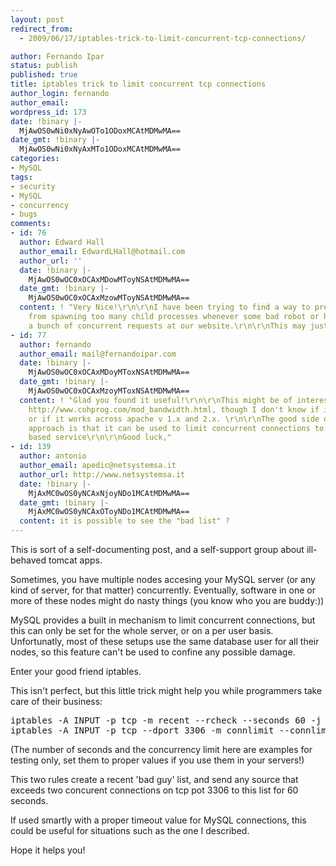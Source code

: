 ```yaml
---
layout: post
redirect_from:
  - 2009/06/17/iptables-trick-to-limit-concurrent-tcp-connections/

author: Fernando Ipar
status: publish
published: true
title: iptables trick to limit concurrent tcp connections
author_login: fernando
author_email: 
wordpress_id: 173
date: !binary |-
  MjAwOS0wNi0xNyAwOTo1ODoxMCAtMDMwMA==
date_gmt: !binary |-
  MjAwOS0wNi0xNyAxMTo1ODoxMCAtMDMwMA==
categories:
- MySQL
tags:
- security
- MySQL
- concurrency
- bugs
comments:
- id: 76
  author: Edward Hall
  author_email: EdwardLHall@hotmail.com
  author_url: ''
  date: !binary |-
    MjAwOS0wOC0xOCAxMDowMToyNSAtMDMwMA==
  date_gmt: !binary |-
    MjAwOS0wOC0xOCAxMzowMToyNSAtMDMwMA==
  content: ! "Very Nice!\r\n\r\nI have been trying to find a way to prevent Apache
    from spawning too many child processes whenever some bad robot or hacker throws
    a bunch of concurrent requests at our website.\r\n\r\nThis may just do the trick..."
- id: 77
  author: fernando
  author_email: mail@fernandoipar.com
  date: !binary |-
    MjAwOS0wOC0xOCAxMDoyMToxNSAtMDMwMA==
  date_gmt: !binary |-
    MjAwOS0wOC0xOCAxMzoyMToxNSAtMDMwMA==
  content: ! "Glad you found it useful!\r\n\r\nThis might be of interest to you too:
    http://www.cohprog.com/mod_bandwidth.html, though I don't know if it's still active,
    or if it works across apache v 1.x and 2.x. \r\n\r\nThe good side of the iptables
    approach is that it can be used to limit concurrent connections to any network
    based service\r\n\r\nGood luck,"
- id: 139
  author: antonio
  author_email: apedic@netsystemsa.it
  author_url: http://www.netsystemsa.it
  date: !binary |-
    MjAxMC0wOS0yNCAxNjoyNDo1MCAtMDMwMA==
  date_gmt: !binary |-
    MjAxMC0wOS0yNCAxOToyNDo1MCAtMDMwMA==
  content: it is possible to see the "bad list" ?
---
```

<p>This is sort of a self-documenting post, and a self-support group about ill-behaved tomcat apps.</p>
<p>Sometimes, you have multiple nodes accesing your MySQL server (or any kind of server, for that matter) concurrently. Eventually, software in one or more of these nodes might do nasty things (you know who you are buddy:))</p>
<p>MySQL provides a built in mechanism to limit concurrent connections, but this can only be set for the whole server, or on a per user basis. Unfortunatly, most of these setups use the same database user for all their nodes, so this feature can't be used to confine any possible damage.</p>
<p>Enter your good friend iptables.</p>
<p>This isn't perfect, but this little trick might help you while programmers take care of their business:</p>
<pre>iptables -A INPUT -p tcp -m recent --rcheck --seconds 60 -j REJECT
iptables -A INPUT -p tcp --dport 3306 -m connlimit --connlimit-above 2 -m recent --set -j REJECT</pre>
<p>(The number of seconds and the concurrency limit here are examples for testing only, set them to proper values if you use them in your servers!)</p>
<p>This two rules create a recent 'bad guy' list, and send any source that exceeds two concurent connections on tcp pot 3306 to this list for 60 seconds.</p>
<p>If used smartly with a proper timeout value for MySQL connections, this could be useful for situations such as the one I described.</p>
<p>Hope it helps you!</p>
